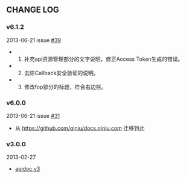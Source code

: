 ## CHANGE LOG

### v6.1.2

2013-06-21 issue [#39](https://github.com/qiniu/apidoc/pull/39)

- 1. 补充api资源管理部分的文字说明，修正Access Token生成的错误。
- 2. 去除Callback安全验证的说明。
- 3. 修改fop部分的标题，符合右边栏。

### v6.0.0

2013-06-21 issue [#31](https://github.com/qiniu/apidoc/pull/31)

- 从 https://github.com/qiniu/docs.qiniu.com 迁移到此


### v3.0.0

2013-02-27

- [apidoc v3](http://docs.qiniutek.com/v3/api/)

